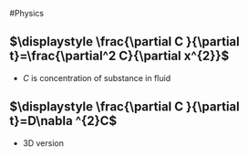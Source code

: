 #Physics 
## $\displaystyle \frac{\partial C }{\partial t}=\frac{\partial^2 C}{\partial x^{2}}$
* $\displaystyle C$ is concentration of substance in fluid
## $\displaystyle \frac{\partial C }{\partial t}=D\nabla ^{2}C$
* 3D version